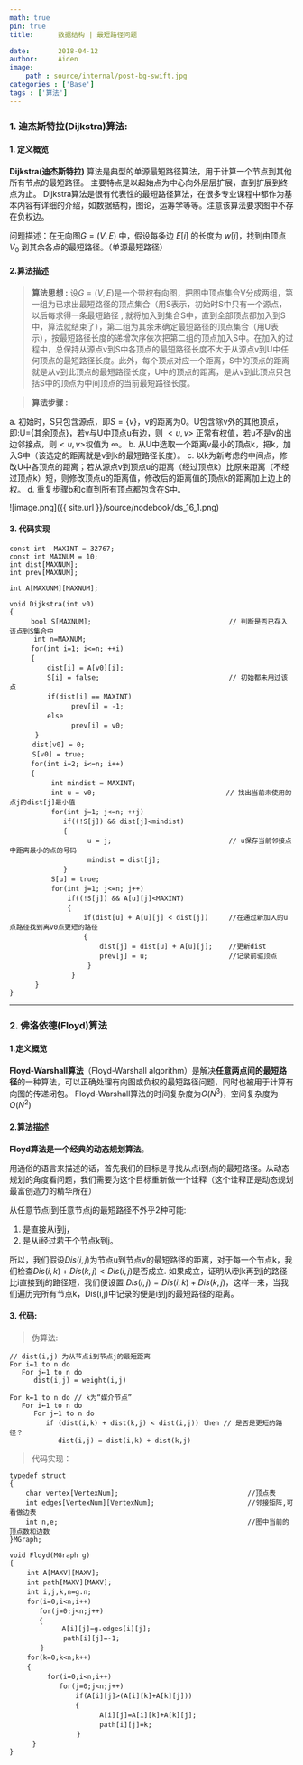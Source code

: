 ```yaml
---
math: true
pin: true
title:      数据结构 | 最短路径问题

date:       2018-04-12
author:     Aiden
image: 
    path : source/internal/post-bg-swift.jpg
categories : ['Base']
tags : ['算法']
---
```



### 1. 迪杰斯特拉(Dijkstra)算法:

#### 1. 定义概览

**Dijkstra(迪杰斯特拉)** 算法是典型的单源最短路径算法，用于计算一个节点到其他所有节点的最短路径。
主要特点是以起始点为中心向外层层扩展，直到扩展到终点为止。
Dijkstra算法是很有代表性的最短路径算法，在很多专业课程中都作为基本内容有详细的介绍，如数据结构，图论，运筹学等等。注意该算法要求图中不存在负权边。

问题描述：在无向图$G=(V,E)$ 中，假设每条边 $E[i]$ 的长度为 $w[i]$，找到由顶点 $V_0$ 到其余各点的最短路径。（单源最短路径）


#### 2.算法描述

> **算法思想 :**
设$G=( V,E)$是一个带权有向图，把图中顶点集合V分成两组，第一组为已求出最短路径的顶点集合（用S表示，初始时S中只有一个源点，以后每求得一条最短路径 , 就将加入到集合S中，直到全部顶点都加入到S中，算法就结束了），第二组为其余未确定最短路径的顶点集合（用U表示），按最短路径长度的递增次序依次把第二组的顶点加入S中。在加入的过程中，总保持从源点v到S中各顶点的最短路径长度不大于从源点v到U中任何顶点的最短路径长度。此外，每个顶点对应一个距离，S中的顶点的距离就是从v到此顶点的最短路径长度，U中的顶点的距离，是从v到此顶点只包括S中的顶点为中间顶点的当前最短路径长度。


> **算法步骤 :**

a. 初始时，S只包含源点，即$S=\{v\}$，v的距离为0。U包含除v外的其他顶点，即:U={其余顶点}，若v与U中顶点u有边，则 $<u,v>$ 正常有权值，若u不是v的出边邻接点，则$<u,v>$权值为 $\infty$。
b. 从U中选取一个距离v最小的顶点k，把k，加入S中（该选定的距离就是v到k的最短路径长度）。
c. 以k为新考虑的中间点，修改U中各顶点的距离；若从源点v到顶点u的距离（经过顶点k）比原来距离（不经过顶点k）短，则修改顶点u的距离值，修改后的距离值的顶点k的距离加上边上的权。
d. 重复步骤b和c直到所有顶点都包含在S中。

![image.png]({{ site.url }}/source/nodebook/ds_16_1.png)

#### 3. 代码实现

```
const int  MAXINT = 32767;
const int MAXNUM = 10;
int dist[MAXNUM];
int prev[MAXNUM];

int A[MAXUNM][MAXNUM];

void Dijkstra(int v0)
{
  　　bool S[MAXNUM];                                  // 判断是否已存入该点到S集合中
      int n=MAXNUM;
  　　for(int i=1; i<=n; ++i)
 　　 {
      　　dist[i] = A[v0][i];
      　　S[i] = false;                                // 初始都未用过该点
      　　if(dist[i] == MAXINT)    
            　　prev[i] = -1;
 　　     else
            　　prev[i] = v0;
   　　}
   　 dist[v0] = 0;
   　 S[v0] = true; 　　
 　　 for(int i=2; i<=n; i++)
 　　 {
       　　int mindist = MAXINT;
       　　int u = v0; 　　                            // 找出当前未使用的点j的dist[j]最小值
      　　 for(int j=1; j<=n; ++j)
      　　    if((!S[j]) && dist[j]<mindist)
      　　    {
         　　       u = j;                             // u保存当前邻接点中距离最小的点的号码
         　 　      mindist = dist[j];
       　　   }
       　　S[u] = true;
       　　for(int j=1; j<=n; j++)
       　　    if((!S[j]) && A[u][j]<MAXINT)
       　　    {
           　    　if(dist[u] + A[u][j] < dist[j])     //在通过新加入的u点路径找到离v0点更短的路径  
           　    　{
                   　　dist[j] = dist[u] + A[u][j];    //更新dist
                   　　prev[j] = u;                    //记录前驱顶点
            　　    }
        　    　}
   　　}
}
```
---

### 2. 佛洛依德(Floyd)算法

#### 1.定义概览

**Floyd-Warshall算法**（Floyd-Warshall algorithm）是解决**任意两点间的最短路径**的一种算法，可以正确处理有向图或负权的最短路径问题，同时也被用于计算有向图的传递闭包。
Floyd-Warshall算法的时间复杂度为$O(N^{3})$，空间复杂度为$O(N^{2})$

#### 2.算法描述

**Floyd算法是一个经典的动态规划算法**。

用通俗的语言来描述的话，首先我们的目标是寻找从点i到点j的最短路径。从动态规划的角度看问题，我们需要为这个目标重新做一个诠释（这个诠释正是动态规划最富创造力的精华所在）

从任意节点i到任意节点j的最短路径不外乎2种可能:

1. 是直接从i到j，
2. 是从i经过若干个节点k到j。

所以，我们假设$Dis(i,j)$为节点u到节点v的最短路径的距离，对于每一个节点k，我们检查$Dis(i,k) + Dis(k,j) \lt Dis(i,j)$是否成立.
如果成立，证明从i到k再到j的路径比i直接到j的路径短，我们便设置 $Dis(i,j) = Dis(i,k) + Dis(k,j)$，这样一来，当我们遍历完所有节点k，Dis(i,j)中记录的便是i到j的最短路径的距离。

#### 3. 代码:

> 伪算法:

```
// dist(i,j) 为从节点i到节点j的最短距离
For i←1 to n do
   For j←1 to n do
      dist(i,j) = weight(i,j)

For k←1 to n do // k为“媒介节点”
   For i←1 to n do
      For j←1 to n do
         if (dist(i,k) + dist(k,j) < dist(i,j)) then // 是否是更短的路径？
            dist(i,j) = dist(i,k) + dist(k,j)
```

> 代码实现：

```
typedef struct          
{        
    char vertex[VertexNum];                                //顶点表         
    int edges[VertexNum][VertexNum];                       //邻接矩阵,可看做边表         
    int n,e;                                               //图中当前的顶点数和边数         
}MGraph;

void Floyd(MGraph g)
{
 　　int A[MAXV][MAXV];
 　　int path[MAXV][MAXV];
 　　int i,j,k,n=g.n;
 　　for(i=0;i<n;i++)
    　　for(j=0;j<n;j++)
    　　{ 　　
             A[i][j]=g.edges[i][j];
         　　 path[i][j]=-1;
     　 }
 　　for(k=0;k<n;k++)
 　　{
      　　for(i=0;i<n;i++)
         　　for(j=0;j<n;j++)
             　　if(A[i][j]>(A[i][k]+A[k][j]))
             　　{
                   　　A[i][j]=A[i][k]+A[k][j];
                   　　path[i][j]=k;
              　 }
    　}
}
```
